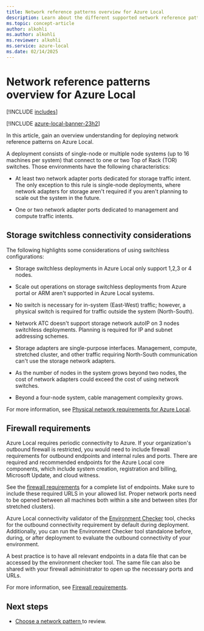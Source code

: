 ```yaml
---
title: Network reference patterns overview for Azure Local
description: Learn about the different supported network reference patterns for Azure Local.
ms.topic: concept-article
author: alkohli
ms.author: alkohli
ms.reviewer: alkohli
ms.service: azure-local
ms.date: 02/14/2025
---
```


# Network reference patterns overview for Azure Local

[!INCLUDE [includes](../includes/hci-applies-to-23h2-22h2.md)]

[!INCLUDE [azure-local-banner-23h2](../includes/azure-local-banner-23h2.md)]

In this article, gain an overview understanding for deploying network reference patterns on Azure Local.

A deployment consists of single-node or multiple node systems (up to 16 machines per system) that connect to one or two Top of Rack (TOR) switches. Those environments have the following characteristics:

- At least two network adapter ports dedicated for storage traffic intent. The only exception to this rule is single-node deployments, where network adapters for storage aren't required if you aren't planning to scale out the system in the future.

- One or two network adapter ports dedicated to management and compute traffic intents.

## Storage switchless connectivity considerations

The following highlights some considerations of using switchless configurations:

- Storage switchless deployments in Azure Local only support 1,2,3 or 4 nodes.

- Scale out operations on storage switchless deployments from Azure portal or ARM aren't supported in Azure Local systems.  

- No switch is necessary for in-system (East-West) traffic; however, a physical switch is required for traffic outside the system (North-South).

- Network ATC doesn't support storage network autoIP on 3 nodes switchless deployments. Planning is required for IP and subnet addressing schemes.

- Storage adapters are single-purpose interfaces. Management, compute, stretched cluster, and other traffic requiring North-South communication can't use the storage network adapters.

- As the number of nodes in the system grows beyond two nodes, the cost of network adapters could exceed the cost of using network switches.

- Beyond a four-node system, cable management complexity grows.

For more information, see [Physical network requirements for Azure Local](../concepts/physical-network-requirements.md).

## Firewall requirements

Azure Local requires periodic connectivity to Azure. If your organization's outbound firewall is restricted, you would need to include firewall requirements for outbound endpoints and internal rules and ports. There are required and recommended endpoints for the Azure Local core components, which include system creation, registration and billing, Microsoft Update, and cloud witness.

See the [firewall requirements](/azure-stack/hci/concepts/firewall-requirements?tabs=allow-table) for a complete list of endpoints. Make sure to include these required URLS in your allowed list. Proper network ports need to be opened between all machines both within a site and between sites (for stretched clusters).

Azure Local connectivity validator of the [Environment Checker](https://www.powershellgallery.com/packages/AzStackHci.EnvironmentChecker/0.2.3-preview) tool, checks for the outbound connectivity requirement by default during deployment. Additionally, you can run the Environment Checker tool standalone before, during, or after deployment to evaluate the outbound connectivity of your environment.

A best practice is to have all relevant endpoints in a data file that can be accessed by the environment checker tool. The same file can also be shared with your firewall administrator to open up the necessary ports and URLs.

For more information, see [Firewall requirements](/azure-stack/hci/concepts/firewall-requirements?tabs=allow-table).

## Next steps

- [Choose a network pattern ](choose-network-pattern.md) to review.
